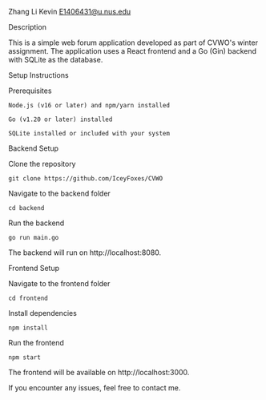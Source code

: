 Zhang Li Kevin
E1406431@u.nus.edu

Description

This is a simple web forum application developed as part of CVWO's winter assignment. The application uses a React frontend and a Go (Gin) backend with SQLite as the database.

Setup Instructions

Prerequisites

    Node.js (v16 or later) and npm/yarn installed

    Go (v1.20 or later) installed

    SQLite installed or included with your system

Backend Setup

Clone the repository

    git clone https://github.com/IceyFoxes/CVWO

Navigate to the backend folder

    cd backend

Run the backend

    go run main.go

The backend will run on http://localhost:8080.

Frontend Setup

Navigate to the frontend folder

    cd frontend

Install dependencies

    npm install

Run the frontend

    npm start

The frontend will be available on http://localhost:3000.

If you encounter any issues, feel free to contact me.
